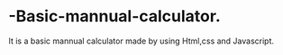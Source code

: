 # -Basic-mannual-calculator.

It is a basic mannual calculator made by using Html,css and Javascript.
